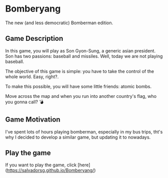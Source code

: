 
# Bomberyang

The new (and less democratic) Bomberman edition.

## Game Description

<p> In this game, you will play as Son Gyon-Sung, a generic asian president. Son has two passions: baseball and missiles. Well, today we are not playing baseball. <p>

<p> The objective of this game is simple: you have to take the control of the whole world. Easy, right?. <br>

To make this possible, you will have some little friends: atomic bombs. <br>

Move across the map and when you run into another country's flag, who you gonna call? 💣 </p> 

## Game Motivation

<p> I've spent lots of hours playing bomberman, especially in my bus trips, tht's why I decided to develop a similar game, but updating it to nowadays. </p>


## Play the game 

If you want to play the game, click [here] (https://salvadorsg.github.io/Bomberyang/)


